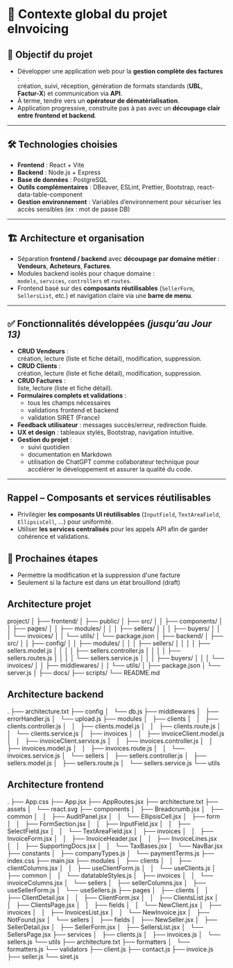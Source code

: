 # 📄 Contexte global du projet **eInvoicing**

## 🎯 Objectif du projet

- Développer une application web pour la **gestion complète des factures** :  
  création, suivi, réception, génération de formats standards (**UBL**, **Factur-X**) et communication via **API**.  
- À terme, tendre vers un **opérateur de dématérialisation**.  
- Application progressive, construite pas à pas avec un **découpage clair entre frontend et backend**.

---

## 🛠 Technologies choisies

- **Frontend** : React + Vite  
- **Backend** : Node.js + Express  
- **Base de données** : PostgreSQL  
- **Outils complémentaires** : DBeaver, ESLint, Prettier, Bootstrap, react-data-table-component  
- **Gestion environnement** : Variables d’environnement pour sécuriser les accès sensibles (ex : mot de passe DB)  

---

## 🏗 Architecture et organisation

- Séparation **frontend / backend** avec **découpage par domaine métier** :  
  **Vendeurs**, **Acheteurs**, **Factures**.  
- Modules backend isolés pour chaque domaine :  
  `models`, `services`, `controllers` et `routes`.  
- Frontend basé sur des **composants réutilisables** (`SellerForm`, `SellersList`, etc.) et navigation claire via une **barre de menu**.

---

## ✅ Fonctionnalités développées *(jusqu’au Jour 13)*

- **CRUD Vendeurs** :  
  création, lecture (liste et fiche détail), modification, suppression.  
- **CRUD Clients** :  
  création, lecture (liste et fiche détail), modification, suppression.    
- **CRUD Factures** :  
  liste, lecture (liste et fiche détail).           
- **Formulaires complets et validations** :  
  - tous les champs nécessaires  
  - validations frontend et backend  
  - validation SIRET (France)  
- **Feedback utilisateur** : messages succès/erreur, redirection fluide.  
- **UX et design** : tableaux stylés, Bootstrap, navigation intuitive.  
- **Gestion du projet** :  
  - suivi quotidien  
  - documentation en Markdown  
  - utilisation de ChatGPT comme collaborateur technique pour accélérer le développement et assurer la qualité du code.

---
## Rappel – Composants et services réutilisables

- Privilégier **les composants UI réutilisables** (`InputField`, `TextAreaField`, `EllipsisCell`, ...) pour uniformité.
- Utiliser **les services centralisés** pour les appels API afin de garder cohérence et validations.


## 📌 Prochaines étapes
- Permettre la modification et la suppression d'une facture
- Seulement si la facture est dans un état brouillond (draft)


## Architecture projet
project/
│
├── frontend/
│ ├── public/
│ ├── src/
│ │ ├── components/
│ │ ├── pages/
│ │ ├── modules/
│ │ │ ├── sellers/
│ │ │ ├── buyers/
│ │ │ └── invoices/
│ │ └── utils/
│ └── package.json
│
├── backend/
│ ├── src/
│ │ ├── config/
│ │ ├── modules/
│ │ │ ├── sellers/
│ │ │ │ ├── sellers.model.js
│ │ │ │ ├── sellers.controller.js
│ │ │ │ ├── sellers.routes.js
│ │ │ │ └── sellers.service.js
│ │ │ ├── buyers/
│ │ │ └── invoices/
│ │ ├── middlewares/
│ │ └── utils/
│ ├── package.json
│ └── server.js
│
├── docs/
├── scripts/
└── README.md

## Architecture backend
.
├── architecture.txt
├── config
│   └── db.js
├── middlewares
│   ├── errorHandler.js
│   └── upload.js
├── modules
│   ├── clients
│   │   ├── clients.controller.js
│   │   ├── clients.model.js
│   │   ├── clients.route.js
│   │   └── clients.service.js
│   ├── invoices
│   │   ├── invoiceClient.model.js
│   │   ├── invoiceClient.service.js
│   │   ├── invoices.controller.js
│   │   ├── invoices.model.js
│   │   ├── invoices.route.js
│   │   └── invoices.service.js
│   └── sellers
│       ├── sellers.controller.js
│       ├── sellers.model.js
│       ├── sellers.route.js
│       └── sellers.service.js
└── utils

## Architecture frontend
.
├── App.css
├── App.jsx
├── AppRoutes.jsx
├── architecture.txt
├── assets
│   └── react.svg
├── components
│   ├── Breadcrumb.jsx
│   ├── common
│   │   ├── AuditPanel.jsx
│   │   └── EllipsisCell.jsx
│   ├── form
│   │   ├── FormSection.jsx
│   │   ├── InputField.jsx
│   │   ├── SelectField.jsx
│   │   └── TextAreaField.jsx
│   ├── invoices
│   │   ├── InvoiceForm.jsx
│   │   ├── InvoiceHeader.jsx
│   │   ├── InvoiceLines.jsx
│   │   ├── SupportingDocs.jsx
│   │   └── TaxBases.jsx
│   └── NavBar.jsx
├── constants
│   ├── companyTypes.js
│   └── paymentTerms.js
├── index.css
├── main.jsx
├── modules
│   ├── clients
│   │   ├── clientColumns.jsx
│   │   ├── useClientForm.js
│   │   └── useClients.js
│   ├── common
│   │   └── datatableStyles.js
│   ├── invoices
│   │   └── invoiceColumns.jsx
│   └── sellers
│       ├── sellerColumns.jsx
│       ├── useSellerForm.js
│       └── useSellers.js
├── pages
│   ├── clients
│   │   ├── ClientDetail.jsx
│   │   ├── ClientForm.jsx
│   │   ├── ClientsList.jsx
│   │   ├── ClientsPage.jsx
│   │   ├── fields
│   │   └── NewClient.jsx
│   ├── invoices
│   │   ├── InvoicesList.jsx
│   │   └── NewInvoice.jsx
│   ├── NotFound.jsx
│   └── sellers
│       ├── fields
│       ├── NewSeller.jsx
│       ├── SellerDetail.jsx
│       ├── SellerForm.jsx
│       ├── SellersList.jsx
│       └── SellersPage.jsx
├── services
│   ├── clients.js
│   ├── invoices.js
│   └── sellers.js
└── utils
    ├── architecture.txt
    ├── formatters
    │   └── formatters.js
    └── validators
        ├── client.js
        ├── contact.js
        ├── invoice.js
        ├── seller.js
        └── siret.js
